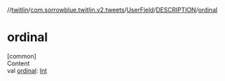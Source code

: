 //[twitlin](../../../index.md)/[com.sorrowblue.twitlin.v2.tweets](../../index.md)/[UserField](../index.md)/[DESCRIPTION](index.md)/[ordinal](ordinal.md)



# ordinal  
[common]  
Content  
val [ordinal](ordinal.md): [Int](https://kotlinlang.org/api/latest/jvm/stdlib/kotlin/-int/index.html)  



